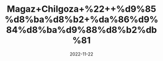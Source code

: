 ---
title: 'Magaz+Chilgoza+%22++%d9%85%d8%ba%d8%b2+%da%86%d9%84%d8%ba%d9%88%d8%b2%db%81'
date: '2022-11-22' 
metatag: '' 
inventory: '0' 
draft: false 
# meta description 
shortDescripton: 'Pine+Nut+%22+Cancer+risk+is+significantly+reduced+and+boosts+in+Brain+Health.'
description: 'Dry+Fruit+%da%88%d8%b1%d8%a7%d8%a6%db%8c+%d9%81%d8%b1%d9%88%d8%aa'
longdescription: ''
tags: ''
brand: ''
subCategory: ''
unit: '10 gm-Pk'
sellCount: '0'
featured: True
# product Price
price: '100.0'
# Product Short Description
shortDescription: 'Pine+Nut+%22+Cancer+risk+is+significantly+reduced+and+boosts+in+Brain+Health.'
productID: '6C651F2E-9A24-ED11-9968-005056B3A416'
type: 'products'
category: 'Dry+Fruit+%da%88%d8%b1%d8%a7%d8%a6%db%8c+%d9%81%d8%b1%d9%88%d8%aa' 
thumnailproduct: 'https://eraconnect.blob.core.windows.net/product-images/aminsaddiquidawakhana/6C651F2E-9A24-ED11-9968-005056B3A416.webp' 
images:
  - image: 'https://eraconnect.blob.core.windows.net/product-images/aminsaddiquidawakhana/6C651F2E-9A24-ED11-9968-005056B3A416.webp'  
Variants:
---